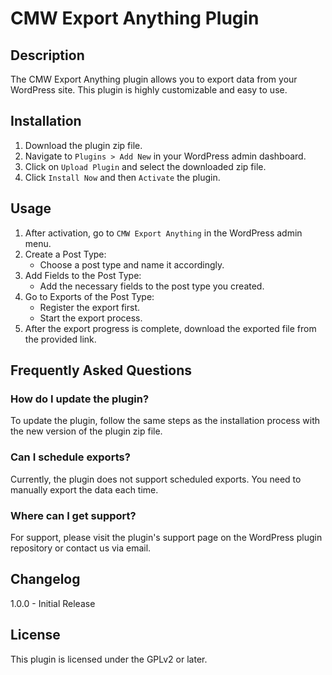 # CMW Export Anything Plugin

## Description
The CMW Export Anything plugin allows you to export data from your WordPress site. This plugin is highly customizable and easy to use.

## Installation
1. Download the plugin zip file.
2. Navigate to `Plugins > Add New` in your WordPress admin dashboard.
3. Click on `Upload Plugin` and select the downloaded zip file.
4. Click `Install Now` and then `Activate` the plugin.

## Usage
1. After activation, go to `CMW Export Anything` in the WordPress admin menu.
2. Create a Post Type:
   - Choose a post type and name it accordingly.
3. Add Fields to the Post Type:
   - Add the necessary fields to the post type you created.
4. Go to Exports of the Post Type:
   - Register the export first.
   - Start the export process.
5. After the export progress is complete, download the exported file from the provided link.

## Frequently Asked Questions

### How do I update the plugin?
To update the plugin, follow the same steps as the installation process with the new version of the plugin zip file.

### Can I schedule exports?
Currently, the plugin does not support scheduled exports. You need to manually export the data each time.

### Where can I get support?
For support, please visit the plugin's support page on the WordPress plugin repository or contact us via email.

## Changelog
1.0.0 - Initial Release

## License
This plugin is licensed under the GPLv2 or later.
